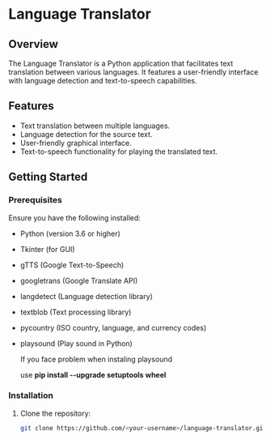 # Language Translator

## Overview
The Language Translator is a Python application that facilitates text translation between various languages. It features a user-friendly interface with language detection and text-to-speech capabilities.

## Features
- Text translation between multiple languages.
- Language detection for the source text.
- User-friendly graphical interface.
- Text-to-speech functionality for playing the translated text.

## Getting Started

### Prerequisites
Ensure you have the following installed:
- Python (version 3.6 or higher)
- Tkinter (for GUI)
- gTTS (Google Text-to-Speech)
- googletrans (Google Translate API)
- langdetect (Language detection library)
- textblob (Text processing library)
- pycountry (ISO country, language, and currency codes)
- playsound (Play sound in Python)

  If you face problem when instaling playsound

  use **pip install --upgrade setuptools wheel**

### Installation
1. Clone the repository:
   ```bash
   git clone https://github.com/<your-username>/language-translator.git
